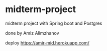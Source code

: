 # midterm-project


midterm project with Spring boot and Postgres

done by Amiz Alimzhanov

deploy https://amir-mid.herokuapp.com/
